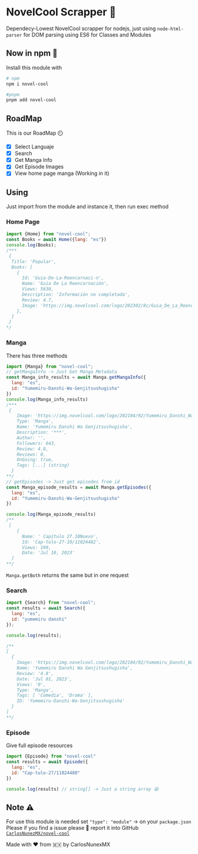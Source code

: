 # NovelCool Scrapper 📖
Dependecy-Lowest NovelCool scrapper for nodejs, just using `node-html-parser` for DOM parsing
using ES6 for Classes and Modules

## Now in npm 🥳
Install this module with
```bash
# npm
npm i novel-cool

#pnpm
pnpm add novel-cool
```

## RoadMap
This is our RoadMap ⏲️

- [x] Select Languaje
- [x] Search
- [x] Get Manga Info
- [x] Get Episode Images
- [x] View home page manga (Working in it)

## Using
Just import from the module and instance it, then run exec method

### Home Page
```js
import {Home} from "novel-cool";
const Books = await Home({lang: "es"})
console.log(Books);
/***
 {
  Title: 'Popular',
  Books: [
    {
      Id: 'Guia-De-La-Reencarnaci-n',
      Name: 'Guia De La Reencarnación',
      Views: 5630,
      Description: 'Información no completada',
      Review: 4.7,
      Image: 'https://img.novelcool.com/logo/202302/8c/Guia_De_La_Reencarnaci_n3429.jpg'
    },
  ]
 }
*/
```

### Manga
There has three methods
```js
import {Manga} from "novel-cool";
// getMangaInfo -> Just Get Manga Metadata
const Manga_info_results = await Manga.getMangaInfo({
  lang: "es",
  id: "Yumemiru-Danshi-Wa-Genjitsushugisha"
})
console.log(Manga_info_results)
/***
 {
    Image: 'https://img.novelcool.com/logo/202104/92/Yumemiru_Danshi_Wa_Genjitsushugisha7510.jpg',
    Type: 'Manga',
    Name: 'Yumemiru Danshi Wa Genjitsushugisha',
    Description: '***',
    Author: '',
    Followers: 643,
    Review: 4.8,
    Reviews: 0,
    OnGoing: true,
    Tags: [...] (string)
  }
**/
// getEpisodes -> Just get episodes from id
const Manga_episode_results = await Manga.getEpisodes({
  lang: "es",
  id: "Yumemiru-Danshi-Wa-Genjitsushugisha"
})

console.log(Manga_episode_results)
/**
 [
    {
      Name: ' Capítulo 27.10Nuevo',
      Id: 'Cap-tulo-27-10/11024482',
      Views: 199,
      Date: 'Jul 10, 2023'
  ]
**/
```
`Manga.getBoth` returns the same but in one request

### Search
```js
import {Search} from "novel-cool";
const results = await Search({
  lang: "es",
  id: "yumemiru danshi"
});

console.log(results);

/**
[
  {
    Image: 'https://img.novelcool.com/logo/202104/92/Yumemiru_Danshi_Wa_Genjitsushugisha7510.jpg',
    Name: 'Yumemiru Danshi Wa Genjitsushugisha',
    Review: '4.8',
    Date: 'Jul 01, 2023',
    Views: '0',
    Type: 'Manga',
    Tags: [ 'Comedia', 'Drama' ],
    ID: 'Yumemiru-Danshi-Wa-Genjitsushugisha'
  }
]
**/
```

### Episode
Give full episode resources
```js
import {Episode} from "novel-cool"
const results = await Episode({
  lang: "es",
  id: "Cap-tulo-27/11024480"
})

console.log(results) // string[] -> Just a string array 😄
```

## Note ⚠️
For use this module is needed set `"type": "module"` -> on your `package.json`
Please if you find a issue please 🙏 report it into GitHub [`CarlosNunezMX/novel-cool`](https://www.github.com/CarlosNunezMX/novel-cool)

Made with ❤️ from 🇲🇽 by CarlosNunexMX
